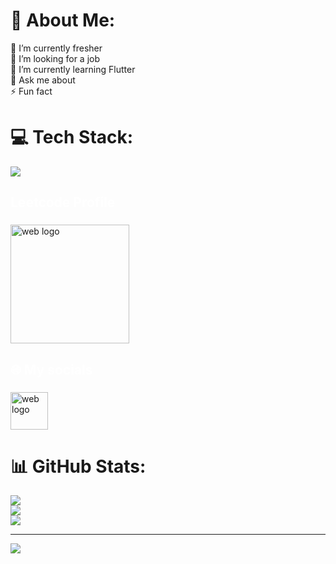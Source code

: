 # 💫 About Me:
🔭 I’m currently fresher<br>🤝 I’m looking for a job<br>🌱 I’m currently learning Flutter<br>💬 Ask me about<br>⚡ Fun fact


# 💻 Tech Stack:
<div align="left">
  <a href="#">
    <img src="https://skillicons.dev/icons?i=java,mysql,dart,flutter,firebase,html,css,js,vscode,androidstudio,git,github&theme=light" />
  </a>
</div>

###

<h2 align="left" style="color:white;" >Leetcode Profile </h2>

###

<div align="left">
 
  <a href="https://leetcode.com/u/arun07160/" >
    <img src="https://qph.cf2.quoracdn.net/main-qimg-7c297572c79e25e4f93bcea87bb43767" height="190" alt="web logo"  />
  </a>
  
   
###

<h2 align="left" style="color:white;" >🌐 My socials</h2>

###

<div align="left">
<a href="https://arun-showcase.web.app/" target="_blank">
    <img src="https://cdn-icons-png.flaticon.com/512/5041/5041153.png" width="60" height="60" alt="web logo"  />
  </a>

</div>

# 📊 GitHub Stats:
![](https://github-readme-stats.vercel.app/api?username=arun071&theme=vue&hide_border=false&include_all_commits=false&count_private=false)<br/>
![](https://github-readme-streak-stats.herokuapp.com/?user=arun071&theme=vue&hide_border=false)<br/>
![](https://github-readme-stats.vercel.app/api/top-langs/?username=arun071&theme=vue&hide_border=false&include_all_commits=false&count_private=false&layout=compact)

---
[![](https://visitcount.itsvg.in/api?id=arun071&icon=0&color=6)](https://visitcount.itsvg.in)

<!-- Proudly created with GPRM ( https://gprm.itsvg.in ) -->
